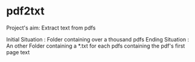 # pdf2txt
Project's aim: Extract text from pdfs

Initial Situation : Folder containing over a thousand pdfs
Ending Situation : An other Folder containing a *.txt for each pdfs containing the pdf's first page text

